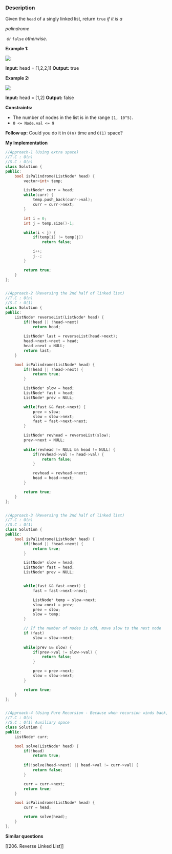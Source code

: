### Description

Given the `head` of a singly linked list, return `true` _if it is a_ 

_palindrome_

 _or_ `false` _otherwise_.

**Example 1:**

![](https://assets.leetcode.com/uploads/2021/03/03/pal1linked-list.jpg)

**Input:** head = \[1,2,2,1]
**Output:** true

**Example 2:**

![](https://assets.leetcode.com/uploads/2021/03/03/pal2linked-list.jpg)

**Input:** head = \[1,2]
**Output:** false

**Constraints:**

- The number of nodes in the list is in the range `[1, 10^5]`.
- `0 <= Node.val <= 9`

**Follow up:** Could you do it in `O(n)` time and `O(1)` space?

**My Implementation**

```cpp
//Approach-1 (Using extra space)
//T.C : O(n)
//S.C : O(n)
class Solution {
public:
    bool isPalindrome(ListNode* head) {
        vector<int> temp;

        ListNode* curr = head;
        while(curr) {
            temp.push_back(curr->val);
            curr = curr->next;
        }

        int i = 0;
        int j = temp.size()-1;

        while(i < j) {
            if(temp[i] != temp[j]) 
                return false;

            i++;
            j--;
        }

        return true;
    }
};


//Approach-2 (Reversing the 2nd half of linked list)
//T.C : O(n)
//S.C : O(1)
class Solution {
public:
    ListNode* reverseList(ListNode* head) {
        if(!head || !head->next)
            return head;
        
        ListNode* last = reverseList(head->next);
        head->next->next = head;
        head->next = NULL;
        return last;
    }

    bool isPalindrome(ListNode* head) {
        if(!head || !head->next) {
            return true;
        }

        ListNode* slow = head;
        ListNode* fast = head;
        ListNode* prev = NULL;

        while(fast && fast->next) {
            prev = slow;
            slow = slow->next;
            fast = fast->next->next;
        }

        ListNode* revhead = reverseList(slow);
        prev->next = NULL;
        
        while(revhead != NULL && head != NULL) {
            if(revhead->val != head->val) {
                return false;
            }

            revhead = revhead->next;
            head = head->next;
        }

        return true;
    }
};


//Approach-3 (Reversing the 2nd half of linked list)
//T.C : O(n)
//S.C : O(1)
class Solution {
public:
    bool isPalindrome(ListNode* head) {
        if(!head || !head->next) {
            return true;
        }

        ListNode* slow = head;
        ListNode* fast = head;
        ListNode* prev = NULL;


        while(fast && fast->next) {
            fast = fast->next->next;

            ListNode* temp = slow->next;
            slow->next = prev;
            prev = slow;
            slow = temp;
        }

        // If the number of nodes is odd, move slow to the next node
        if (fast)
            slow = slow->next;
        
        while(prev && slow) {
            if(prev->val != slow->val) {
                return false;
            }

            prev = prev->next;
            slow = slow->next;
        }

        return true;
    }
};


//Approach-4 (Using Pure Recursion - Because when recursion winds back, we can start comparing curr head with last node and so on)
//T.C : O(n)
//S.C : O(1) Auxiliary space
class Solution {
public:
    ListNode* curr;

    bool solve(ListNode* head) {
        if(!head)
            return true;
        
        if(!solve(head->next) || head->val != curr->val) {
            return false;
        }

        curr = curr->next;
        return true;
    }

    bool isPalindrome(ListNode* head) {
        curr = head;

        return solve(head);
    }
};
```

**Similar questions**

[[206. Reverse Linked List]]